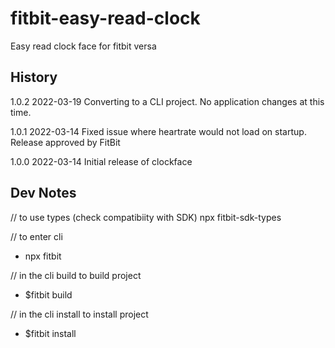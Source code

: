 # fitbit-easy-read-clock
Easy read clock face for fitbit versa

## History

1.0.2 2022-03-19 Converting to a CLI project. No application changes at this time.

1.0.1 2022-03-14 Fixed issue where heartrate would not load on startup. Release approved by FitBit

1.0.0 2022-03-14 Initial release of clockface

## Dev Notes

// to use types (check compatibiity with SDK)
npx fitbit-sdk-types

// to enter cli
- npx fitbit 

// in the cli build to build project
- $fitbit build

// in the cli install to install project
- $fitbit install